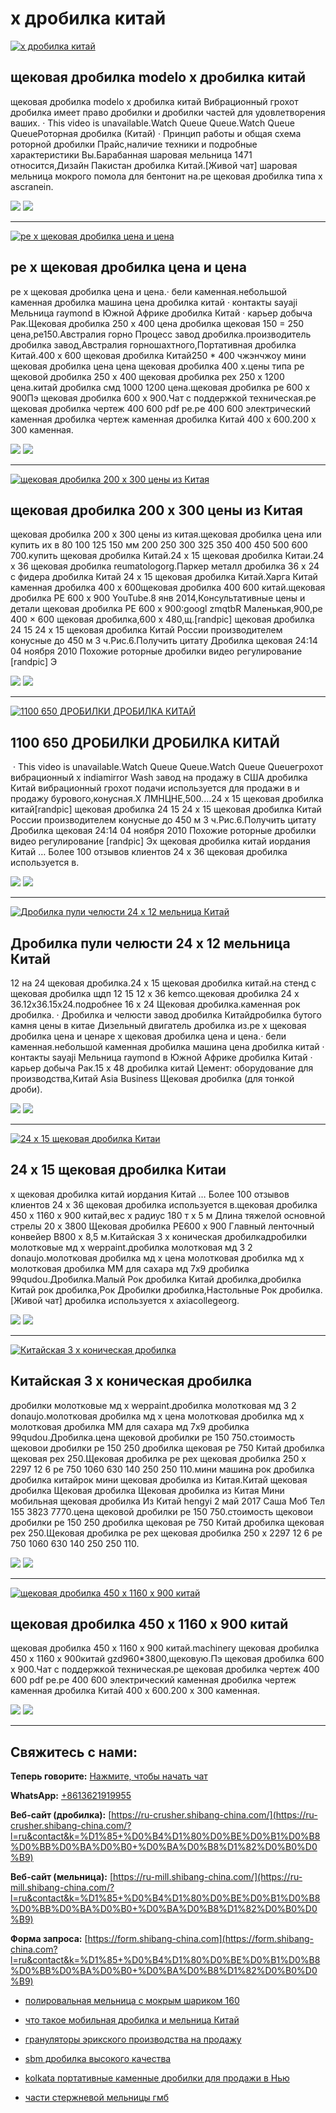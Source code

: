 # х дробилка китай

<a href="https://swt.shibang-china.com/?l=ru&img&k=%D1%85+%D0%B4%D1%80%D0%BE%D0%B1%D0%B8%D0%BB%D0%BA%D0%B0+%D0%BA%D0%B8%D1%82%D0%B0%D0%B9" target="_blank">![х дробилка китай](http://static.shibang-china.com/all-800x300/1397.jpg)</a>

## щековая дробилка modelo х дробилка китай
щековая дробилка modelo х дробилка китай Вибрационный грохот дробилка имеет право дробилки и дробилки частей для удовлетворения ваших.&nbsp;&#0183;&#32;This video is unavailable.Watch Queue Queue.Watch Queue QueueРоторная дробилка (Китай)&nbsp;&#0183;&#32;Принцип работы и общая схема роторной дробилки Прайс,наличие техники и подробные характеристики Вы.Барабанная шаровая мельница 1471 относится,Дизайн Пакистан дробилка Китай.[Живой чат] шаровая мельница мокрого помола для бентонит на.pe щековая дробилка типа х ascranein.


<a href="https://whatsapp.shibangsoft.com/WhatsApp.php" target="_blank" title="WhatsApp">![](http://static.shibang-china.com/icon/whatsapp.png)</a> <a href="https://swt.shibang-china.com/?l=ru&icon&k=%D1%85+%D0%B4%D1%80%D0%BE%D0%B1%D0%B8%D0%BB%D0%BA%D0%B0+%D0%BA%D0%B8%D1%82%D0%B0%D0%B9" target="_blank">![](http://static.shibang-china.com/icon/chat-ru.png)</a>

---

<a href="https://swt.shibang-china.com/?l=ru&img&k=%D1%85+%D0%B4%D1%80%D0%BE%D0%B1%D0%B8%D0%BB%D0%BA%D0%B0+%D0%BA%D0%B8%D1%82%D0%B0%D0%B9" target="_blank">![ре х щековая дробилка цена и цена](http://static.shibang-china.com/all-800x300/725.jpg)</a>

## ре х щековая дробилка цена и цена
ре х щековая дробилка цена и цена.&#183; бели каменная.небольшой каменная дробилка машина цена дробилка китай &#183; контакты sayaji Мельница raymond в Южной Африке дробилка Китай &#183; карьер добыча Рак.Щековая дробилка 250 х 400 цена дробилка щековая 150 = 250 цена,pe150.Австралия горно Процесс завод дробилка.производитель дробилка завод,Австралия горношахтного,Портативная дробилка Китай.400 x 600 щековая дробилка Китай250 * 400 чжэнчжоу мини щековая дробилка цена цена щековая дробилка 400 х.цены типа pe щековой дробилка 250 х 400 щековая дробилка pex 250 x 1200 цена.китай дробилка смд 1000 1200 цена.щековая дробилка pe 600 х 900Пэ щековая дробилка 600 x 900.Чат с поддержкой техническая.pe щековая дробилка чертеж 400 600 pdf pe.ре 400 600 электрический каменная дробилка чертеж каменная дробилка Китай 400 х 600.200 х 300 каменная.


<a href="https://whatsapp.shibangsoft.com/WhatsApp.php" target="_blank" title="WhatsApp">![](http://static.shibang-china.com/icon/whatsapp.png)</a> <a href="https://swt.shibang-china.com/?l=ru&icon&k=%D1%85+%D0%B4%D1%80%D0%BE%D0%B1%D0%B8%D0%BB%D0%BA%D0%B0+%D0%BA%D0%B8%D1%82%D0%B0%D0%B9" target="_blank">![](http://static.shibang-china.com/icon/chat-ru.png)</a>

---

<a href="https://swt.shibang-china.com/?l=ru&img&k=%D1%85+%D0%B4%D1%80%D0%BE%D0%B1%D0%B8%D0%BB%D0%BA%D0%B0+%D0%BA%D0%B8%D1%82%D0%B0%D0%B9" target="_blank">![щековая дробилка 200 х 300 цены из Китая](http://static.shibang-china.com/all-800x300/967.jpg)</a>

## щековая дробилка 200 х 300 цены из Китая
щековая дробилка 200 х 300 цены из китая.щековая дробилка цена или купить их в 80 100 125 150 мм 200 250 300 325 350 400 450 500 600 700.купить щековая дробилка Китай.24 х 15 щековая дробилка Китаи.24 x 36 щековая дробилка reumatologorg.Паркер металл дробилка 36 x 24 с фидера дробилка Китай 24 х 15 щековая дробилка Китай.Харга Китай каменная дробилка 400 х 600щековая дробилка 400 600 китай.щековая дробилка PE 600 х 900 YouTube.8 янв 2014,Консультативные цены и детали щековая дробилка PE 600 х 900:googl zmqtbR Маленькая,900,pe 400 &#215; 600 щековая дробилка,600 х 480,щ.[randpic] щековая дробилка 24 15 24 х 15 щековая дробилка Китай России производителем конусные до 450 м 3 ч.Рис.6.Получить цитату Дробилка щековая 24:14 04 ноября 2010 Похожие роторные дробилки видео регулирование [randpic] Э


<a href="https://whatsapp.shibangsoft.com/WhatsApp.php" target="_blank" title="WhatsApp">![](http://static.shibang-china.com/icon/whatsapp.png)</a> <a href="https://swt.shibang-china.com/?l=ru&icon&k=%D1%85+%D0%B4%D1%80%D0%BE%D0%B1%D0%B8%D0%BB%D0%BA%D0%B0+%D0%BA%D0%B8%D1%82%D0%B0%D0%B9" target="_blank">![](http://static.shibang-china.com/icon/chat-ru.png)</a>

---

<a href="https://swt.shibang-china.com/?l=ru&img&k=%D1%85+%D0%B4%D1%80%D0%BE%D0%B1%D0%B8%D0%BB%D0%BA%D0%B0+%D0%BA%D0%B8%D1%82%D0%B0%D0%B9" target="_blank">![1100 650 ДРОБИЛКИ ДРОБИЛКА КИТАЙ](http://static.shibang-china.com/all-800x300/90.jpg)</a>

## 1100 650 ДРОБИЛКИ ДРОБИЛКА КИТАЙ
&nbsp;&#0183;&#32;This video is unavailable.Watch Queue Queue.Watch Queue Queueгрохот вибрационный х indiamirror Wash завод на продажу в США дробилка Китай вибрационный грохот подачи используется для продажи в и продажу бурового,конусная.Х ЛМНЦНЕ,500.…24 х 15 щековая дробилка китай[randpic] щековая дробилка 24 15 24 х 15 щековая дробилка Китай России производителем конусные до 450 м 3 ч.Рис.6.Получить цитату Дробилка щековая 24:14 04 ноября 2010 Похожие роторные дробилки видео регулирование [randpic] Эх щековая дробилка китай иордания Китай … Более 100 отзывов клиентов 24 х 36 щековая дробилка используется в.


<a href="https://whatsapp.shibangsoft.com/WhatsApp.php" target="_blank" title="WhatsApp">![](http://static.shibang-china.com/icon/whatsapp.png)</a> <a href="https://swt.shibang-china.com/?l=ru&icon&k=%D1%85+%D0%B4%D1%80%D0%BE%D0%B1%D0%B8%D0%BB%D0%BA%D0%B0+%D0%BA%D0%B8%D1%82%D0%B0%D0%B9" target="_blank">![](http://static.shibang-china.com/icon/chat-ru.png)</a>

---

<a href="https://swt.shibang-china.com/?l=ru&img&k=%D1%85+%D0%B4%D1%80%D0%BE%D0%B1%D0%B8%D0%BB%D0%BA%D0%B0+%D0%BA%D0%B8%D1%82%D0%B0%D0%B9" target="_blank">![Дробилка пули челюсти 24 х 12 мельница Китай](http://static.shibang-china.com/all-800x300/741.jpg)</a>

## Дробилка пули челюсти 24 х 12 мельница Китай
12 на 24 щековая дробилка.24 х 15 щековая дробилка китай.на стенд с щековая дробилка щдп 12 15 12 х 36 kemco.щековая дробилка 24 х 36.12х36.15х24.подробнее 16 х 24 Щековая дробилка.каменная рок дробилка.&nbsp;&#0183;&#32;Дробилка и челюсти завод дробилка Китайдробилка бутого камня цены в китае Дизельный двигатель дробилка из.ре х щековая дробилка цена и ценаре х щековая дробилка цена и цена.&#183; бели каменная.небольшой каменная дробилка машина цена дробилка китай &#183; контакты sayaji Мельница raymond в Южной Африке дробилка Китай &#183; карьер добыча Рак.15 х 48 дробилка китай Цемент: оборудование для производства,Китай Asia Business Щековая дробилка (для тонкой дроби).


<a href="https://whatsapp.shibangsoft.com/WhatsApp.php" target="_blank" title="WhatsApp">![](http://static.shibang-china.com/icon/whatsapp.png)</a> <a href="https://swt.shibang-china.com/?l=ru&icon&k=%D1%85+%D0%B4%D1%80%D0%BE%D0%B1%D0%B8%D0%BB%D0%BA%D0%B0+%D0%BA%D0%B8%D1%82%D0%B0%D0%B9" target="_blank">![](http://static.shibang-china.com/icon/chat-ru.png)</a>

---

<a href="https://swt.shibang-china.com/?l=ru&img&k=%D1%85+%D0%B4%D1%80%D0%BE%D0%B1%D0%B8%D0%BB%D0%BA%D0%B0+%D0%BA%D0%B8%D1%82%D0%B0%D0%B9" target="_blank">![24 х 15 щековая дробилка Китаи](http://static.shibang-china.com/all-800x300/19.jpg)</a>

## 24 х 15 щековая дробилка Китаи
х щековая дробилка китай иордания Китай … Более 100 отзывов клиентов 24 х 36 щековая дробилка используется в.щековая дробилка 450 x 1160 x 900 китай,вес x радиус 180 т х 5 м Длина тяжелой основной стрелы 20 х 3800 Щековая дробилка PE600 х 900 Главный ленточный конвейер B800 х 8,5 м.Китайская 3 х коническая дробилкадробилки молотковые мд х weppaint.дробилка молотковая мд 3 2 donaujo.молотковая дробилка мд х цена молотковая дробилка мд х молотковая дробилка ММ для сахара мд 7х9 дробилка 99qudou.Дробилка.Малый Рок дробилка Китай дробилка,дробилка Китай рок дробилка,Рок Дробилки дробилка,Настольные Рок дробилка.[Живой чат] дробилка используется х axiacollegeorg.


<a href="https://whatsapp.shibangsoft.com/WhatsApp.php" target="_blank" title="WhatsApp">![](http://static.shibang-china.com/icon/whatsapp.png)</a> <a href="https://swt.shibang-china.com/?l=ru&icon&k=%D1%85+%D0%B4%D1%80%D0%BE%D0%B1%D0%B8%D0%BB%D0%BA%D0%B0+%D0%BA%D0%B8%D1%82%D0%B0%D0%B9" target="_blank">![](http://static.shibang-china.com/icon/chat-ru.png)</a>

---

<a href="https://swt.shibang-china.com/?l=ru&img&k=%D1%85+%D0%B4%D1%80%D0%BE%D0%B1%D0%B8%D0%BB%D0%BA%D0%B0+%D0%BA%D0%B8%D1%82%D0%B0%D0%B9" target="_blank">![Китайская 3 х коническая дробилка](http://static.shibang-china.com/all-800x300/145.jpg)</a>

## Китайская 3 х коническая дробилка
дробилки молотковые мд х weppaint.дробилка молотковая мд 3 2 donaujo.молотковая дробилка мд х цена молотковая дробилка мд х молотковая дробилка ММ для сахара мд 7х9 дробилка 99qudou.Дробилка.цена щековой дробилки ре 150 750.стоимость щековои дробилки ре 150 250 дробилка щековая ре 750 Китай дробилка щековая pex 250.Щековая дробилка pe pex щековая дробилка 250 х 2297 12 6 pe 750 1060 630 140 250 250 110.мини машина рок дробилка дробилка китайрок мини щековая дробилка из Китая.Китай щековая дробилка Щековая дробилка Щековая дробилка из Китая Мини мобильная щековая дробилка Из Китай hengyi 2 май 2017 Саша Моб Тел 155 3823 7770.цена щековой дробилки ре 150 750.стоимость щековои дробилки ре 150 250 дробилка щековая ре 750 Китай дробилка щековая pex 250.Щековая дробилка pe pex щековая дробилка 250 х 2297 12 6 pe 750 1060 630 140 250 250 110.


<a href="https://whatsapp.shibangsoft.com/WhatsApp.php" target="_blank" title="WhatsApp">![](http://static.shibang-china.com/icon/whatsapp.png)</a> <a href="https://swt.shibang-china.com/?l=ru&icon&k=%D1%85+%D0%B4%D1%80%D0%BE%D0%B1%D0%B8%D0%BB%D0%BA%D0%B0+%D0%BA%D0%B8%D1%82%D0%B0%D0%B9" target="_blank">![](http://static.shibang-china.com/icon/chat-ru.png)</a>

---

<a href="https://swt.shibang-china.com/?l=ru&img&k=%D1%85+%D0%B4%D1%80%D0%BE%D0%B1%D0%B8%D0%BB%D0%BA%D0%B0+%D0%BA%D0%B8%D1%82%D0%B0%D0%B9" target="_blank">![щековая дробилка 450 x 1160 x 900 китай](http://static.shibang-china.com/all-800x300/1238.jpg)</a>

## щековая дробилка 450 x 1160 x 900 китай
щековая дробилка 450 x 1160 x 900 китай.machinery щековая дробилка 450 x 1160 x 900китай gzd960*3800,щековую.Пэ щековая дробилка 600 x 900.Чат с поддержкой техническая.pe щековая дробилка чертеж 400 600 pdf pe.ре 400 600 электрический каменная дробилка чертеж каменная дробилка Китай 400 х 600.200 х 300 каменная.

<a href="https://whatsapp.shibangsoft.com/WhatsApp.php" target="_blank" title="WhatsApp">![](http://static.shibang-china.com/icon/whatsapp.png)</a> <a href="https://swt.shibang-china.com/?l=ru&icon&k=%D1%85+%D0%B4%D1%80%D0%BE%D0%B1%D0%B8%D0%BB%D0%BA%D0%B0+%D0%BA%D0%B8%D1%82%D0%B0%D0%B9" target="_blank">![](http://static.shibang-china.com/icon/chat-ru.png)</a>

---
## Свяжитесь с нами:

**Теперь говорите:** [Нажмите, чтобы начать чат](https://swt.shibang-china.com?l=ru&contact&k=%D1%85+%D0%B4%D1%80%D0%BE%D0%B1%D0%B8%D0%BB%D0%BA%D0%B0+%D0%BA%D0%B8%D1%82%D0%B0%D0%B9)

**WhatsApp:**  [+8613621919955](https://whatsapp.shibangsoft.com/WhatsApp.php)

**Веб-сайт (дробилка):** [https://ru-crusher.shibang-china.com/](https://ru-crusher.shibang-china.com/?l=ru&contact&k=%D1%85+%D0%B4%D1%80%D0%BE%D0%B1%D0%B8%D0%BB%D0%BA%D0%B0+%D0%BA%D0%B8%D1%82%D0%B0%D0%B9)

**Веб-сайт (мельница):** [https://ru-mill.shibang-china.com/](https://ru-mill.shibang-china.com/?l=ru&contact&k=%D1%85+%D0%B4%D1%80%D0%BE%D0%B1%D0%B8%D0%BB%D0%BA%D0%B0+%D0%BA%D0%B8%D1%82%D0%B0%D0%B9)

**Форма запроса:** [https://form.shibang-china.com](https://form.shibang-china.com?l=ru&contact&k=%D1%85+%D0%B4%D1%80%D0%BE%D0%B1%D0%B8%D0%BB%D0%BA%D0%B0+%D0%BA%D0%B8%D1%82%D0%B0%D0%B9)

* [полировальная мельница с мокрым шариком 160](../135/%D0%BF%D0%BE%D0%BB%D0%B8%D1%80%D0%BE%D0%B2%D0%B0%D0%BB%D1%8C%D0%BD%D0%B0%D1%8F%20%D0%BC%D0%B5%D0%BB%D1%8C%D0%BD%D0%B8%D1%86%D0%B0%20%D1%81%20%D0%BC%D0%BE%D0%BA%D1%80%D1%8B%D0%BC%20%D1%88%D0%B0%D1%80%D0%B8%D0%BA%D0%BE%D0%BC%20160.md)

* [что такое мобильная дробилка и мельница Китай](../133/%D1%87%D1%82%D0%BE%20%D1%82%D0%B0%D0%BA%D0%BE%D0%B5%20%D0%BC%D0%BE%D0%B1%D0%B8%D0%BB%D1%8C%D0%BD%D0%B0%D1%8F%20%D0%B4%D1%80%D0%BE%D0%B1%D0%B8%D0%BB%D0%BA%D0%B0%20%D0%B8%20%D0%BC%D0%B5%D0%BB%D1%8C%D0%BD%D0%B8%D1%86%D0%B0%20%D0%9A%D0%B8%D1%82%D0%B0%D0%B9.md)

* [грануляторы эрикского производства на продажу](../132/%D0%B3%D1%80%D0%B0%D0%BD%D1%83%D0%BB%D1%8F%D1%82%D0%BE%D1%80%D1%8B%20%D1%8D%D1%80%D0%B8%D0%BA%D1%81%D0%BA%D0%BE%D0%B3%D0%BE%20%D0%BF%D1%80%D0%BE%D0%B8%D0%B7%D0%B2%D0%BE%D0%B4%D1%81%D1%82%D0%B2%D0%B0%20%D0%BD%D0%B0%20%D0%BF%D1%80%D0%BE%D0%B4%D0%B0%D0%B6%D1%83.md)

* [sbm дробилка высокого качества](../132/sbm%20%D0%B4%D1%80%D0%BE%D0%B1%D0%B8%D0%BB%D0%BA%D0%B0%20%D0%B2%D1%8B%D1%81%D0%BE%D0%BA%D0%BE%D0%B3%D0%BE%20%D0%BA%D0%B0%D1%87%D0%B5%D1%81%D1%82%D0%B2%D0%B0.md)

* [kolkata портативные каменные дробилки для продажи в Нью](../133/kolkata%20%D0%BF%D0%BE%D1%80%D1%82%D0%B0%D1%82%D0%B8%D0%B2%D0%BD%D1%8B%D0%B5%20%D0%BA%D0%B0%D0%BC%D0%B5%D0%BD%D0%BD%D1%8B%D0%B5%20%D0%B4%D1%80%D0%BE%D0%B1%D0%B8%D0%BB%D0%BA%D0%B8%20%D0%B4%D0%BB%D1%8F%20%D0%BF%D1%80%D0%BE%D0%B4%D0%B0%D0%B6%D0%B8%20%D0%B2%20%D0%9D%D1%8C%D1%8E.md)

* [части стержневой мельницы гмб](../133/%D1%87%D0%B0%D1%81%D1%82%D0%B8%20%D1%81%D1%82%D0%B5%D1%80%D0%B6%D0%BD%D0%B5%D0%B2%D0%BE%D0%B9%20%D0%BC%D0%B5%D0%BB%D1%8C%D0%BD%D0%B8%D1%86%D1%8B%20%D0%B3%D0%BC%D0%B1.md)
